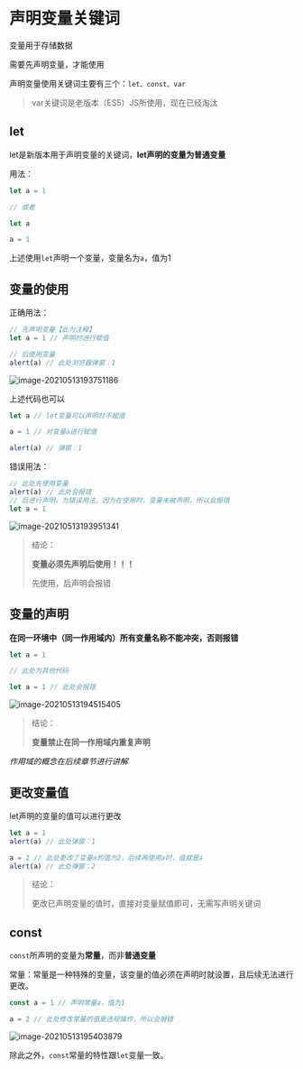 # 声明变量关键词

变量用于存储数据

需要先声明变量，才能使用

声明变量使用关键词主要有三个：`let、const、var`

> var关键词是老版本（ES5）JS所使用，现在已经淘汰

## let

let是新版本用于声明变量的关键词，**let声明的变量为普通变量**

用法：

```js
let a = 1

// 或者

let a

a = 1
```

上述使用`let`声明一个变量，变量名为`a`，值为1

## 变量的使用

正确用法：

```js
// 先声明变量【此为注释】
let a = 1 // 声明时进行赋值

// 后使用变量
alert(a) // 此处浏览器弹窗：1
```

![image-20210513193751186](https://img-hosting.zzhitong.com/images/image-20210513193751186.png)

上述代码也可以

```js
let a // let变量可以声明时不赋值

a = 1 // 对变量a进行赋值

alert(a) // 弹窗：1
```





错误用法：

```js
// 此处先使用变量
alert(a) // 此处会报错
// 后进行声明，为错误用法，因为在使用时，变量未被声明，所以会报错
let a = 1
```

![image-20210513193951341](https://img-hosting.zzhitong.com/images/image-20210513193951341.png)

> 结论：
>
> **变量必须先声明后使用！！！**
>
> 先使用，后声明会报错

## 变量的声明

**在同一环境中（同一作用域内）所有变量名称不能冲突，否则报错**

```js
let a = 1

// 此处为其他代码

let a = 1 // 此处会报错
```

![image-20210513194515405](C:\Users\EDZ\AppData\Roaming\Typora\typora-user-images\image-20210513194515405.png)

> 结论：
>
> **变量禁止在同一作用域内重复声明**

*作用域的概念在后续章节进行讲解*

## 更改变量值

let声明的变量的值可以进行更改

```js
let a = 1
alert(a) // 此处弹窗：1

a = 2 // 此处更改了变量a的值为2，后续再使用a时，值就是a
alert(a) // 此处弹窗：2
```

> 结论：
>
> 更改已声明变量的值时，直接对变量赋值即可，无需写声明关键词

## const

`const`所声明的变量为**常量**，而非**普通变量**

常量：常量是一种特殊的变量，该变量的值必须在声明时就设置，且后续无法进行更改。

```js
const a = 1 // 声明常量a，值为1

a = 2 // 此处修改常量的值是违规操作，所以会报错
```

![image-20210513195403879](https://img-hosting.zzhitong.com/images/image-20210513195403879.png)

除此之外，`const`常量的特性跟`let`变量一致。

